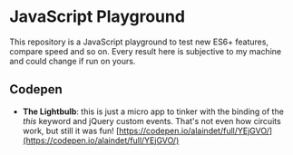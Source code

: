 # JavaScript Playground

This repository is a JavaScript playground to test new ES6+ features, compare speed and so on. Every result here is subjective to my machine and could change if run on yours.

## Codepen

- **The Lightbulb**: this is just a micro app to tinker with the binding of the *this* keyword and jQuery custom events. That's not even how circuits work, but still it was fun! [https://codepen.io/alaindet/full/YEjGVO/](https://codepen.io/alaindet/full/YEjGVO/)

